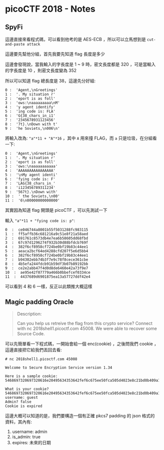 # picoCTF 2018 - Notes

## SpyFi

這邊直接來看程式碼，可以看到他考的是 AES-ECB ，所以可以立馬想到是 `cut-and-paste attack`

這邊要先幫他分組，首先我要先知道 flag 長度是多少 

這邊會發現說，當我輸入的字長度是 1 ~ 9 時，密文長度都是 320 ，可是當輸入的字長度是 10 ，則密文長度變為 352

所以可以知道 flag 總長度是 38，這邊先分好組:
```
0 :  'Agent,\nGreetings'
1 :  '. My situation r'
2 :  'eport is as foll'
3 :  'ows:\naaaaaaaaa\nM'
4 :  'y agent identify'
5 :  'ing code is: FLA'
6 :  'G{38_chars_in_i1'
7 :  '2345678931123456'
8 :  '7t}.\nDown with t'
9 :  'he Soviets,\n006\n'
```

將輸入改為: `"a"*11 + "A"*16` ，其中 `A` 用來撞 FLAG，而 `a` 只是垃圾，在分組看一下:
```
0 :  'Agent,\nGreetings'
1 :  '. My situation r'
2 :  'eport is as foll'
3 :  'ows:\naaaaaaaaaaa'
4 :  'AAAAAAAAAAAAAAAA'
5 :  '\nMy agent identi'
6 :  'fying code is: F'
7 :  'LAG{38_chars_in_'
8 :  'i123456789311234'
9 :  '567t}.\nDown with'
10 :  ' the Soviets,\n00'
11 :  '6\n00000000000000'
```

其實因為知道 flag 開頭是 picoCTF ，可以先測試一下

輸入 `"a"*11 + "fying code is: p"`:
```
0  :  ce046744a8001b55f5031288fc983115
1  :  ff5affb36c681216a9c51e8f21a58aed
2  :  691761c8573db4e7ea6b58605dd68fbd
3  :  67c97d1296274f932b30d88bfdcb769f
4  :  382f6cf8958cf724be0bf19b83c44ee1
5  :  aeaca2bcf64ed4288cfd207f5e6d5bb4
6  :  382f6cf8958cf724be0bf19b83c44ee1
7  :  b94302ebb74b3f7e9c78f8cece361cbe
8  :  4b5efa244fdcb91b59df3b07b89192bb
9  :  ce2e2abb47f4d0d8de6460e42a73f9e7
10  :  ae95e42f07779a466b0bbefcef0334ce
11  :  4437689d6901875ea13a57727ddf42e4

```

可以看到 4 和 6 一樣，反正以此類推大概這樣


## Magic padding Oracle
> Description:
>
> Can you help us retreive the flag from this crypto service? Connect with nc 2018shell1.picoctf.com 45008. We were able to recover some Source Code.


可以先簡單看一下程式碼，一開始會給一個 enc(cookie) ，之後問我們 cookie ，這邊直接把它給我們丟回去看:
```
# nc 2018shell1.picoctf.com 45008

Welcome to Secure Encryption Service version 1.34

Here is a sample cookie: 5468697320697320616e20495634353642fef6c675ee50fca505d4023e8c21bd0b409a1f864eec9dad32e86199b518330ab686ba7afaf345e4b2bdca541146511d82c37e7f991be60eda932d1fd407c65ab1726c337c128163c4c3449ce2398d

What is your cookie?
5468697320697320616e20495634353642fef6c675ee50fca505d4023e8c21bd0b409a1f864eec9dad32e86199b518330ab686ba7afaf345e4b2bdca541146511d82c37e7f991be60eda932d1fd407c65ab1726c337c128163c4c3449ce2398d
username: guest
Admin? false
Cookie is expired

```

這邊大概可以知道的是，我們要構造一個有正確 pkcs7 padding 的 json 格式的資料，其內有:
1. username: admin
2. is_admin: true
3. expires:  未來的日期








